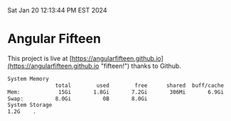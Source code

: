 Sat Jan 20 12:13:44 PM EST 2024

# Angular Fifteen


This project is live at [https://angularfifteen.github.io](https://angularfifteen.github.io "fifteen!") thanks to Github.

```bash
System Memory
               total        used        free      shared  buff/cache   available
Mem:            15Gi       1.8Gi       7.2Gi       306Mi       6.9Gi        13Gi
Swap:          8.0Gi          0B       8.0Gi
System Storage
1.2G	.
